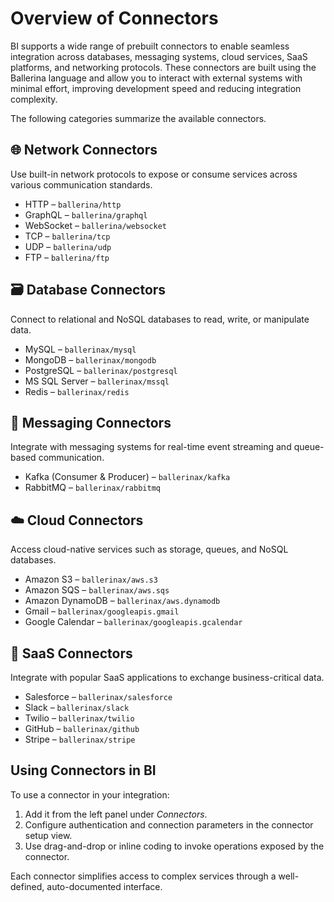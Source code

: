 # Overview of Connectors

BI supports a wide range of prebuilt connectors to enable seamless integration across databases, messaging systems, cloud services, SaaS platforms, and networking protocols. These connectors are built using the Ballerina language and allow you to interact with external systems with minimal effort, improving development speed and reducing integration complexity.

The following categories summarize the available connectors.

## 🌐 Network Connectors

Use built-in network protocols to expose or consume services across various communication standards.

* HTTP – `ballerina/http`
* GraphQL – `ballerina/graphql`
* WebSocket – `ballerina/websocket`
* TCP – `ballerina/tcp`
* UDP – `ballerina/udp`
* FTP – `ballerina/ftp`

## 🗃️ Database Connectors

Connect to relational and NoSQL databases to read, write, or manipulate data.

* MySQL – `ballerinax/mysql`
* MongoDB – `ballerinax/mongodb`
* PostgreSQL – `ballerinax/postgresql`
* MS SQL Server – `ballerinax/mssql`
* Redis – `ballerinax/redis`

## 📩 Messaging Connectors

Integrate with messaging systems for real-time event streaming and queue-based communication.

* Kafka (Consumer & Producer) – `ballerinax/kafka`
* RabbitMQ – `ballerinax/rabbitmq`

## ☁️ Cloud Connectors

Access cloud-native services such as storage, queues, and NoSQL databases.

* Amazon S3 – `ballerinax/aws.s3`
* Amazon SQS – `ballerinax/aws.sqs`
* Amazon DynamoDB – `ballerinax/aws.dynamodb`
* Gmail – `ballerinax/googleapis.gmail`
* Google Calendar – `ballerinax/googleapis.gcalendar`

## 🧩 SaaS Connectors

Integrate with popular SaaS applications to exchange business-critical data.

* Salesforce – `ballerinax/salesforce`
* Slack – `ballerinax/slack`
* Twilio – `ballerinax/twilio`
* GitHub – `ballerinax/github`
* Stripe – `ballerinax/stripe`

## Using Connectors in BI

To use a connector in your integration:

1. Add it from the left panel under *Connectors*.
2. Configure authentication and connection parameters in the connector setup view.
3. Use drag-and-drop or inline coding to invoke operations exposed by the connector.

Each connector simplifies access to complex services through a well-defined, auto-documented interface.
